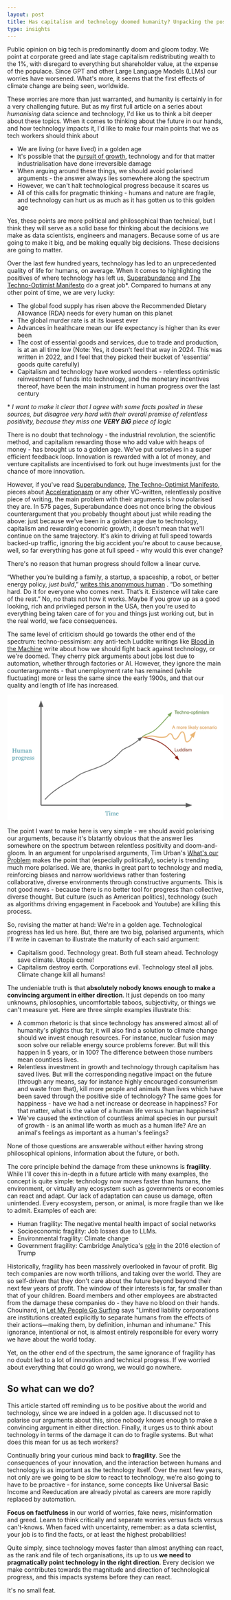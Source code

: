 ```yaml
---
layout: post
title: Has capitalism and technology doomed humanity? Unpacking the positives and negatives of tech, innovation and our future
type: insights
---
```


Public opinion on big tech is predominantly doom and gloom today. We point at corporate greed and late stage capitalism redistributing wealth to the 1%, with disregard to everything but shareholder value, at the expense of the populace. Since GPT and other Large Language Models (LLMs) our worries have worsened. What's more, it seems that the first effects of climate change are being seen, worldwide.

These worries are more than just warranted, and humanity is certainly in for a very challenging future. But as my first full article on a series about *humanising* data science and technology, I'd like us to think a bit deeper about these topics. When it comes to thinking about the future in our hands, and how technology impacts it, I'd like to make four main points that we as tech workers should think about
- We are living (or have lived) in a golden age
- It's possible that the [pursuit of growth](https://ryanandersonds.com/posts/Wrong-metric), technology and for that matter industrialisation have done irreversible damage
- When arguing around these things, we should avoid polarised arguments - the answer always lies somewhere along the spectrum
- However, we can't halt technological progress because it scares us
- All of this calls for pragmatic thinking - humans and nature are fragile, and technology can hurt us as much as it has gotten us to this golden age

Yes, these points are more political and philosophical than technical, but I think they will serve as a solid base for thinking about the decisions we make as data scientists, engineers and managers. Because some of us are going to make it big, and be making equally big decisions. These decisions are going to matter. 

Over the last few hundred years, technology has led to an unprecedented quality of life for humans, on average. When it comes to highlighting the positives of where technology has left us, [Superabundance](https://www.superabundance.com/) and [The Techno-Optimist Manifesto](https://a16z.com/the-techno-optimist-manifesto/) do a great job*. 
Compared to humans at any other point of time, we are very lucky:
- The global food supply has risen above the Recommended Dietary Allowance (RDA) needs for every human on this planet
- The global murder rate is at its lowest ever
- Advances in healthcare mean our life expectancy is higher than its ever been
- The cost of essential goods and services, due to trade and production, is at an all time low (Note: Yes, it doesn't feel that way in 2024. This was written in 2022, and I feel that they picked their bucket of 'essential' goods quite carefully)
- Capitalism and technology have worked wonders - relentless optimistic reinvestment of funds into technology, and the monetary incentives thereof, have been the main instrument in human progress over the last century

\*  *I want to make it clear that I agree with some facts posited in these sources, but disagree very hard with their overall premise of relentless positivity, because they miss one **VERY BIG** piece of logic*

There is no doubt that technology - the industrial revolution, the scientific method, and capitalism rewarding those who add value with heaps of money - has brought us to a golden age. We've put ourselves in a super efficient feedback loop. Innovation is rewarded with a lot of money, and venture capitalists are incentivised to fork out huge investments just for the chance of more innovation.

However, if you've read [Superabundance](https://www.superabundance.com/), [The Techno-Optimist Manifesto](https://a16z.com/the-techno-optimist-manifesto/), pieces about [Accelerationasm](https://www.thenewatlantis.com/publications/tech-strikes-back?utm_source=tldrnewsletter) or any other VC-written, relentlessly positive piece of writing, the main problem with their arguments is how polarised they are. In 575 pages, Superabundance does not once bring the obvious counterargument that you probably thought about just while reading the above: just because we've been in a golden age due to technology, capitalism and rewarding economic growth, it doesn't mean that we'll continue on the same trajectory. It's akin to driving at full speed towards backed-up traffic, ignoring the big accident you're about to cause because, well, so far everything has gone at full speed - why would this ever change? 

There's no reason that human progress should follow a linear curve.

“Whether you’re building a family, a startup, a spaceship, a robot, or better energy policy, _just build_,” [writes this anonymous human](https://www.effectiveacceleration.org/posts/4LtypqdAmQ3AgKtJD/what-the-f-is-e-acc) . “Do something hard. Do it for everyone who comes next. That’s it. Existence will take care of the rest.” No, no thats not how it works. Maybe if you grow up as a good looking, rich and privileged person in the USA, then you're used to everything being taken care of for you and things just working out, but in the real world, we face consequences.

The same level of criticism should go towards the other end of the spectrum: techno-pessimism: any anti-tech Luddite writings like [Blood in the Machine](https://www.goodreads.com/en/book/show/59801798) write about how we should fight back against technology, or we're doomed. They cherry pick arguments about jobs lost due to automation, whether through factories or AI. However, they ignore the main counterarguments - that unemployment rate has remained (while fluctuating) more or less the same since the early 1900s, and that our quality and length of life has increased.

![Its not linear](../images/20240211120007.png)

The point I want to make here is very simple - we should avoid polarising our arguments, because it's blatantly obvious that the answer lies somewhere on the spectrum between relentless positivity and doom-and-gloom. In an argument for unpolarised arguments, Tim Urban's [What's our Problem](https://www.goodreads.com/en/book/show/102146148) makes the point that (especially politically), society is trending much more polarised. We are, thanks in great part to technology and media, reinforcing biases and narrow worldviews rather than fostering collaborative, diverse environments through constructive arguments. This is not good news - because there is no better tool for progress than collective, diverse thought. But culture (such as American politics), technology (such as algorithms driving engagement in Facebook and Youtube) are killing this process.

So, revising the matter at hand: We're in a golden age. Technological progress has led us here. But, there are two big, polarised arguments, which I'll write in caveman to illustrate the maturity of each said argument:
- Capitalism good. Technology great. Both full steam ahead. Technology save climate. Utopia come!
- Capitalism destroy earth. Corporations evil. Technology steal all jobs. Climate change kill all humans!

The undeniable truth is that **absolutely nobody knows enough to make a convincing argument in either direction**. It just depends on too many unknowns, philosophies, uncomfortable taboos, subjectivity, or things we can't measure yet. Here are three simple examples illustrate this:
- A common rhetoric is that since technology has answered almost all of humanity's plights thus far, it will also find a solution to climate change should we invest enough resources. For instance, nuclear fusion may soon solve our reliable energy source problems forever. But will this happen in 5 years, or in 100? The difference between those numbers mean countless lives.
- Relentless investment in growth and technology through capitalism has saved lives. But will the corresponding negative impact on the future (through any means, say for instance highly encouraged consumerism and waste from that), kill more people and animals than lives which have been saved through the positive side of technology? The same goes for happiness - have we had a net increase or decrease in happiness? For that matter, what is the value of a human life versus human happiness?
- We've caused the extinction of countless animal species in our pursuit of growth - is an animal life worth as much as a human life? Are an animal's feelings as important as a human's feelings?

None of those questions are answerable without either having strong philosophical opinions, information about the future, or both.

The core principle behind the damage from these unknowns is **fragility**. While I'll cover this in-depth in a future article with many examples, the concept is quite simple: technology now moves faster than humans, the environment, or virtually any ecosystem such as governments or economies can react and adapt. Our lack of adaptation can cause us damage, often unintended. Every ecosystem, person, or animal, is more fragile than we like to admit. Examples of each are:
- Human fragility: The negative mental health impact of social networks
- Socioeconomic fragility: Job losses due to LLMs. 
- Environmental fragility: Climate change
- Government fragility: Cambridge Analytica's [role](https://www.npr.org/2018/03/20/595338116/what-did-cambridge-analytica-do-during-the-2016-election) in the 2016 election of Trump

Historically, fragility has been massively overlooked in favour of profit. Big tech companies are now worth trillions, and taking over the world. They are so self-driven that they don't care about the future beyond beyond their next few years of profit. The window of their interests is far, far smaller than that of your children. Board members and other employees are abstracted from the damage these companies do - they have no blood on their hands. Chouinard, in [Let My People Go Surfing]() says "Limited liability corporations are institutions created explicitly to separate humans from the effects of their actions—making them, by definition, inhuman and inhumane." This ignorance, intentional or not, is almost entirely responsible for every worry we have about the world today.

Yet, on the other end of the spectrum, the same ignorance of fragility has no doubt led to a lot of innovation and technical progress. If we worried about everything that could go wrong, we would go nowhere.

## So what can we do?

This article started off reminding us to be positive about the world and technology, since we are indeed in a golden age. It discussed not to polarise our arguments about this, since nobody knows enough to make a convincing argument in either direction. Finally, it urges us to think about technology in terms of the damage it can do to fragile systems. But what does this mean for us as tech workers?

Continually bring your curious mind back to **fragility**. See the consequences of your innovation, and the interaction between humans and technology is as important as the technology itself. Over the next few years, not only are we going to be slow to react to technology, we're also going to have to be proactive - for instance, some concepts like Universal Basic Income and Reeducation are already pivotal as careers are more rapidly replaced by automation.

**Focus on factfulness** in our world of worries, fake news, misinformation and greed. Learn to think critically and separate worries versus facts versus can't-knows. When faced with uncertainty, remember: as a data scientist, your job is to find the facts, or at least the highest probabilities!

Quite simply, since technology moves faster than almost anything can react, as the rank and file of tech organisations, its up to us **we need to pragmatically point technology in the right direction**. Every decision we make contributes towards the magnitude and direction of technological progress, and this impacts systems before they can react.

It's no small feat.
